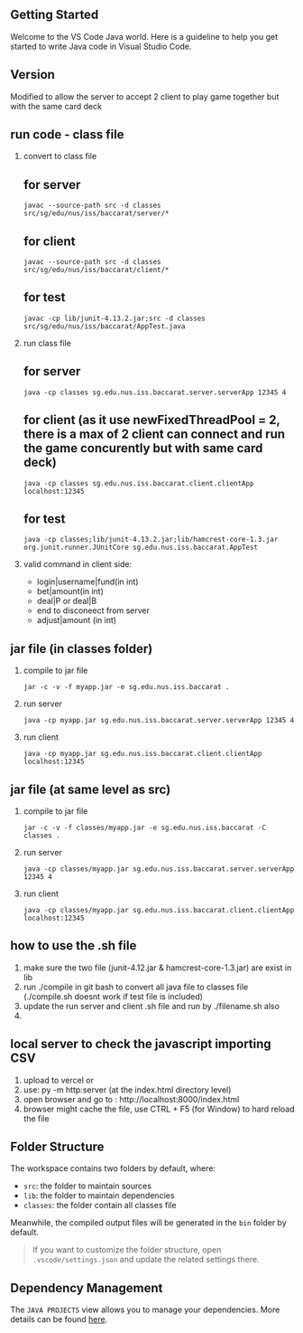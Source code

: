 ## Getting Started

Welcome to the VS Code Java world. Here is a guideline to help you get started to write Java code in Visual Studio Code.

## Version 

Modified to allow the server to accept 2 client to play game together but with the same card deck

## run code - class file
1. convert to class file
    ## for server
    ```
    javac --source-path src -d classes src/sg/edu/nus/iss/baccarat/server/* 
    ```
    ## for client 
    ```
    javac --source-path src -d classes src/sg/edu/nus/iss/baccarat/client/* 
    ```
    ## for test    	
    ```
    javac -cp lib/junit-4.13.2.jar;src -d classes src/sg/edu/nus/iss/baccarat/AppTest.java
    ```

2. run class file
    ## for server
    ```
    java -cp classes sg.edu.nus.iss.baccarat.server.serverApp 12345 4
    ```
    ## for client (as it use newFixedThreadPool = 2, there is a max of 2 client can connect and run the game concurently but with same card deck)
    ```
    java -cp classes sg.edu.nus.iss.baccarat.client.clientApp localhost:12345
    ```
    ## for test
    ```
    java -cp classes;lib/junit-4.13.2.jar;lib/hamcrest-core-1.3.jar org.junit.runner.JUnitCore sg.edu.nus.iss.baccarat.AppTest
    ```

4. valid command in client side:
    - login|username|fund(in int)
    - bet|amount(in int)
    - deal|P or deal|B 
    - end to disconeect from server
    - adjust|amount (in int) 

## jar file (in classes folder)
1. compile to jar file 
    ``` 
    jar -c -v -f myapp.jar -e sg.edu.nus.iss.baccarat . 
    ```
2. run server
   ``` 
   java -cp myapp.jar sg.edu.nus.iss.baccarat.server.serverApp 12345 4 
   ```
3. run client
    ``` 
    java -cp myapp.jar sg.edu.nus.iss.baccarat.client.clientApp localhost:12345 
    ```

## jar file (at same level as src)
1. compile to jar file     
    ```
    jar -c -v -f classes/myapp.jar -e sg.edu.nus.iss.baccarat -C classes .
    ```
2. run server
    ```
    java -cp classes/myapp.jar sg.edu.nus.iss.baccarat.server.serverApp 12345 4
    ```
3. run client
    ```
    java -cp classes/myapp.jar sg.edu.nus.iss.baccarat.client.clientApp localhost:12345
    ```

## how to use the .sh file
1. make sure the two file (junit-4.12.jar & hamcrest-core-1.3.jar) are exist in lib 
2. run ./compile in git bash to convert all java file to classes file (./compile.sh doesnt work if test file is included) 
3. update the run server and client .sh file and run by ./filename.sh also
4. 

## local server to check the javascript importing CSV
1. upload to vercel
or 
1. use: py -m http:server (at the index.html directory level)
2. open browser and go to : http://localhost:8000/index.html
3. browser might cache the file, use CTRL + F5 (for Window) to hard reload the file  

## Folder Structure

The workspace contains two folders by default, where:

- `src`: the folder to maintain sources
- `lib`: the folder to maintain dependencies
- `classes`: the folder contain all classes file

Meanwhile, the compiled output files will be generated in the `bin` folder by default.

> If you want to customize the folder structure, open `.vscode/settings.json` and update the related settings there.

## Dependency Management

The `JAVA PROJECTS` view allows you to manage your dependencies. More details can be found [here](https://github.com/microsoft/vscode-java-dependency#manage-dependencies).
